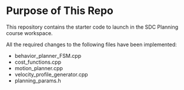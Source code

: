 # Purpose of This Repo

This repository contains the starter code to launch in the SDC Planning course workspace. 

All the required changes to the following files have been implemented:

- behavior_planner_FSM.cpp
- cost_functions.cpp
- motion_planner.cpp
- velocity_profile_generator.cpp
- planning_params.h


